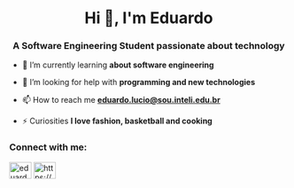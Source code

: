 <h1 align="center">Hi 👋, I'm Eduardo</h1>
<h3 align="center">A Software Engineering Student passionate about technology</h3>

- 🌱 I’m currently learning **about software engineering**

- 🤝 I’m looking for help with **programming and new technologies**

- 📫 How to reach me **eduardo.lucio@sou.inteli.edu.br**

- ⚡ Curiosities **I love fashion, basketball and cooking**

<h3 align="left">Connect with me:</h3>
<p align="left">
<a href="https://linkedin.com/in/eduardo-de-oliveira-lucio-37b399220" target="blank"><img align="center" src="https://raw.githubusercontent.com/rahuldkjain/github-profile-readme-generator/master/src/images/icons/Social/linked-in-alt.svg" alt="eduardo-de-oliveira-lucio-37b399220" height="30" width="40" /></a>
<a href="https://instagram.com/https://www.instagram.com/duardoozz/" target="blank"><img align="center" src="https://raw.githubusercontent.com/rahuldkjain/github-profile-readme-generator/master/src/images/icons/Social/instagram.svg" alt="https://www.instagram.com/duardoozz/" height="30" width="40" /></a>
</p>




<!--
**duardoozz/duardoozz** is a ✨ _special_ ✨ repository because its `README.md` (this file) appears on your GitHub profile.

Here are some ideas to get you started:

- 🔭 I’m currently working on ...
- 🌱 I’m currently learning ...
- 👯 I’m looking to collaborate on ...
- 🤔 I’m looking for help with ...
- 💬 Ask me about ...
- 📫 How to reach me: ...
- 😄 Pronouns: ...
- ⚡ Fun fact: ...
-->
